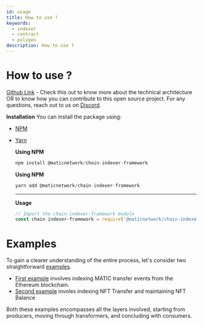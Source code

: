 ```yaml
---
id: usage 
title: How to use ?  
keywords: 
  - indexer
  - contract
  - polygon
description: How to use ? 
---
```


# How to use ? 
    
[Github Link](https://github.com/0xPolygon/chain-indexer-framework) - Check this out to know more about the technical architecture OR to know how you can contribute to this open source project. For any questions, reach out to us on [Discord](https://discord.com/invite/0xPolygonDevs).

**Installation**
You can install the package using:

- [NPM](https://www.npmjs.com/package/@maticnetwork/chain-indexer-framework)
- [Yarn](https://yarnpkg.com/package/@maticnetwork/chain-indexer-framework)

    
    **Using NPM**
    
    ```jsx
    npm install @maticnetwork/chain-indexer-framework
    ```
    
    **Using NPM**
    
    ```jsx
    yarn add @maticnetwork/chain-indexer-framework
    ```
    
     ****
    
    **Usage** 
    
    ```jsx
    // Import the chain-indexer-framework module
    const chain-indexer-framework = require('@maticnetwork/chain-indexer-framework');
    ```


# Examples 
    
To gain a clearer understanding of the entire process, let's consider two straightforward [examples](https://github.com/0xPolygon/chain-indexer-framework/blob/main/examples/README.md). 

- [First example](https://github.com/0xPolygon/chain-indexer-framework/blob/main/examples/matic_transfer/README.md) involves indexing MATIC transfer events from the Ethereum blockchain.
- [Second example](https://github.com/0xPolygon/chain-indexer-framework/blob/main/examples/nft_balancer/README.md) involes indexing NFT Transfer and maintaining NFT Balance

Both these examples encompasses all the layers involved, starting from producers, moving through transformers, and concluding with consumers.